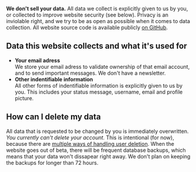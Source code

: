 [meta]: <title> (Privacy)

**We don't sell your data.** All data we collect is explicitly given to us by
you, or collected to improve website security (see below). Privacy is an
inviolable right, and we try to be as open as possible when it comes to data
collection. All website source code is available publicly [on
GitHub](https://github.com/lonkaars/connect-4).

## Data this website collects and what it's used for

[c]: <c> (- **Your external ip adress**  
  When logging in or creating a new account, your ip adress gets sent to the
  server. Your ip adress is not stored in plain text, but is hashed. This is to
  prevent someone from using your token outside your network.)
- **Your email adress**  
  We store your email adress to validate ownership of that email account, and
  to send important messages. We don't have a newsletter.
- **Other indentifiable information**  
  All other forms of indentifiable information is explicitly given to us by
  you. This includes your status message, username, email and profile picture.

## How can I delete my data

All data that is requested to be changed by you is immediately overwritten.
*You currently can't delete your account.* This is intentional (for now),
because there are [multiple ways of handling user
deletion](https://github.com/lonkaars/connect-4/issues/7). When the website
goes out of beta, there will be frequent database backups, which means that
your data won't dissapear right away. We don't plan on keeping the backups for
longer than 72 hours.

